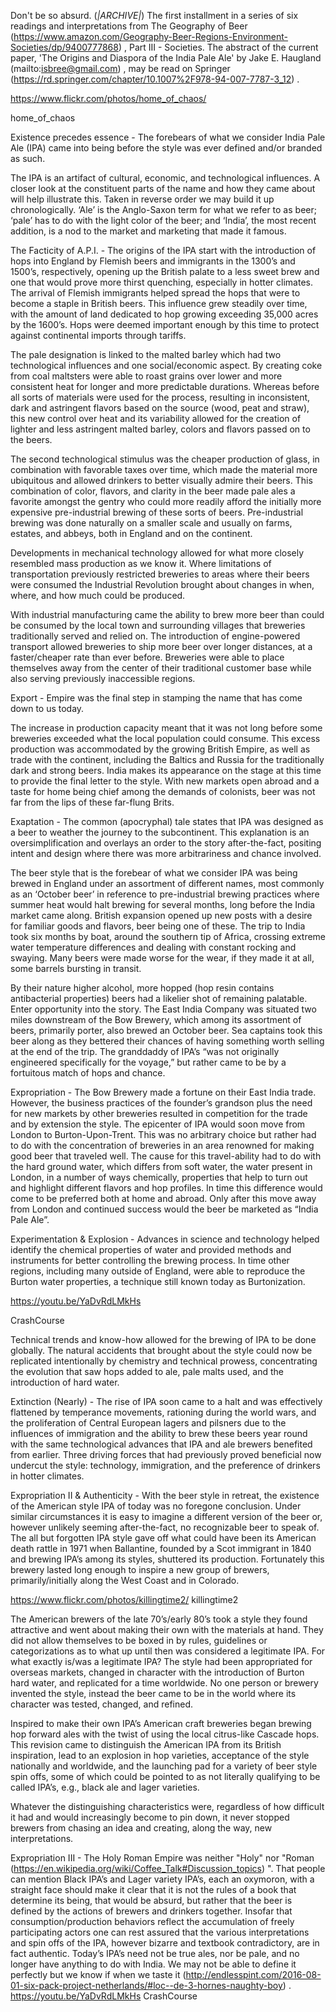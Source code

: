 Don't be so absurd. (*|ARCHIVE|*)
The first installment in a series of six readings and interpretations from The Geography of Beer (https://www.amazon.com/Geography-Beer-Regions-Environment-Societies/dp/9400777868) , Part III - Societies. The abstract of the current paper, 'The Origins and Diaspora of the India Pale Ale' by Jake E. Haugland (mailto:isbree@gmail.com) , may be read on Springer (https://rd.springer.com/chapter/10.1007%2F978-94-007-7787-3_12) .

https://www.flickr.com/photos/home_of_chaos/

home_of_chaos


Existence precedes essence - The forebears of what we consider India Pale Ale (IPA) came into being before the style was ever defined and/or branded as such.

The IPA is an artifact of cultural, economic, and technological influences. A closer look at the constituent parts of the name and how they came about will help illustrate this. Taken in reverse order we may build it up chronologically. ‘Ale’ is the Anglo-Saxon term for what we refer to as beer; ‘pale’ has to do with the light color of the beer; and ‘India’, the most recent addition, is a nod to the market and marketing that made it famous.

The Facticity of A.P.I. - The origins of the IPA start with the introduction of hops into England by Flemish beers and immigrants in the 1300’s and 1500’s, respectively, opening up the British palate to a less sweet brew and one that would prove more thirst quenching, especially in hotter climates. The arrival of Flemish immigrants helped spread the hops that were to become a staple in British beers. This influence grew steadily over time, with the amount of land dedicated to hop growing exceeding 35,000 acres by the 1600’s. Hops were deemed important enough by this time to protect against continental imports through tariffs.

The pale designation is linked to the malted barley which had two technological influences and one social/economic aspect. By creating coke from coal maltsters were able to roast grains over lower and more consistent heat for longer and more predictable durations. Whereas before all sorts of materials were used for the process, resulting in inconsistent, dark and astringent flavors based on the source (wood, peat and straw), this new control over heat and its variability allowed for the creation of lighter and less astringent malted barley, colors and flavors passed on to the beers.

The second technological stimulus was the cheaper production of glass, in combination with favorable taxes over time, which made the material more ubiquitous and allowed drinkers to better visually admire their beers. This combination of color, flavors, and clarity in the beer made pale ales a favorite amongst the gentry who could more readily afford the initially more expensive pre-industrial brewing of these sorts of beers. Pre-industrial brewing was done naturally on a smaller scale and usually on farms, estates, and abbeys, both in England and on the continent.

Developments in mechanical technology allowed for what more closely resembled mass production as we know it. Where limitations of transportation previously restricted breweries to areas where their beers were consumed the Industrial Revolution brought about changes in when, where, and how much could be produced.

With industrial manufacturing came the ability to brew more beer than could be consumed by the local town and surrounding villages that breweries traditionally served and relied on. The introduction of engine-powered transport allowed breweries to ship more beer over longer distances, at a faster/cheaper rate than ever before. Breweries were able to place themselves away from the center of their traditional customer base while also serving previously inaccessible regions.

Export - Empire was the final step in stamping the name that has come down to us today.

The increase in production capacity meant that it was not long before some breweries exceeded what the local population could consume. This excess production was accommodated by the growing British Empire, as well as trade with the continent, including the Baltics and Russia for the traditionally dark and strong beers. India makes its appearance on the stage at this time to provide the final letter to the style. With new markets open abroad and a taste for home being chief among the demands of colonists, beer was not far from the lips of these far-flung Brits.

Exaptation - The common (apocryphal) tale states that IPA was designed as a beer to weather the journey to the subcontinent. This explanation is an oversimplification and overlays an order to the story after-the-fact, positing intent and design where there was more arbitrariness and chance involved.

The beer style that is the forebear of what we consider IPA was being brewed in England under an assortment of different names, most commonly as an ‘October beer’ in reference to pre-industrial brewing practices where summer heat would halt brewing for several months, long before the India market came along. British expansion opened up new posts with a desire for familiar goods and flavors, beer being one of these. The trip to India took six months by boat, around the southern tip of Africa, crossing extreme water temperature differences and dealing with constant rocking and swaying. Many beers were made worse for the wear, if they made it at all, some barrels bursting in transit.

By their nature higher alcohol, more hopped (hop resin contains antibacterial properties) beers had a likelier shot of remaining palatable. Enter opportunity into the story. The East India Company was situated two miles downstream of the Bow Brewery, which among its assortment of beers, primarily porter, also brewed an October beer. Sea captains took this beer along as they bettered their chances of having something worth selling at the end of the trip. The granddaddy of IPA’s “was not originally engineered specifically for the voyage,” but rather came to be by a fortuitous match of hops and chance.

Expropriation - The Bow Brewery made a fortune on their East India trade. However, the business practices of the founder’s grandson plus the need for new markets by other breweries resulted in competition for the trade and by extension the style. The epicenter of IPA would soon move from London to Burton-Upon-Trent. This was no arbitrary choice but rather had to do with the concentration of breweries in an area renowned for making good beer that traveled well. The cause for this travel-ability had to do with the hard ground water, which differs from soft water, the water present in London, in a number of ways chemically, properties that help to turn out and highlight different flavors and hop profiles. In time this difference would come to be preferred both at home and abroad. Only after this move away from London and continued success would the beer be marketed as “India Pale Ale”.

Experimentation & Explosion - Advances in science and technology helped identify the chemical properties of water and provided methods and instruments for better controlling the brewing process. In time other regions, including many outside of England, were able to reproduce the Burton water properties, a technique still known today as Burtonization.

https://youtu.be/YaDvRdLMkHs

CrashCourse

Technical trends and know-how allowed for the brewing of IPA to be done globally. The natural accidents that brought about the style could now be replicated intentionally by chemistry and technical prowess, concentrating the evolution that saw hops added to ale, pale malts used, and the introduction of hard water.

Extinction (Nearly) - The rise of IPA soon came to a halt and was effectively flattened by temperance movements, rationing during the world wars, and the proliferation of Central European lagers and pilsners due to the influences of immigration and the ability to brew these beers year round with the same technological advances that IPA and ale brewers benefited from earlier. Three driving forces that had previously proved beneficial now undercut the style: technology, immigration, and the preference of drinkers in hotter climates.

Expropriation II & Authenticity - With the beer style in retreat, the existence of the American style IPA of today was no foregone conclusion. Under similar circumstances it is easy to imagine a different version of the beer or, however unlikely seeming after-the-fact, no recognizable beer to speak of. The all but forgotten IPA style gave off what could have been its American death rattle in 1971 when Ballantine, founded by a Scot immigrant in 1840 and brewing IPA’s among its styles, shuttered its production. Fortunately this brewery lasted long enough to inspire a new group of brewers, primarily/initially along the West Coast and in Colorado.

https://www.flickr.com/photos/killingtime2/
killingtime2

The American brewers of the late 70’s/early 80’s took a style they found attractive and went about making their own with the materials at hand. They did not allow themselves to be boxed in by rules, guidelines or categorizations as to what up until then was considered a legitimate IPA. For what exactly is/was a legitimate IPA? The style had been appropriated for overseas markets, changed in character with the introduction of Burton hard water, and replicated for a time worldwide. No one person or brewery invented the style, instead the beer came to be in the world where its character was tested, changed, and refined.

Inspired to make their own IPA’s American craft breweries began brewing hop forward ales with the twist of using the local citrus-like Cascade hops. This revision came to distinguish the American IPA from its British inspiration, lead to an explosion in hop varieties, acceptance of the style nationally and worldwide, and the launching pad for a variety of beer style spin offs, some of which could be pointed to as not literally qualifying to be called IPA’s, e.g., black ale and lager varieties.

Whatever the distinguishing characteristics were, regardless of how difficult it had and would increasingly become to pin down, it never stopped brewers from chasing an idea and creating, along the way, new interpretations.

Expropriation III - The Holy Roman Empire was neither "Holy" nor "Roman (https://en.wikipedia.org/wiki/Coffee_Talk#Discussion_topics) ". That people can mention Black IPA’s and Lager variety IPA’s, each an oxymoron, with a straight face should make it clear that it is not the rules of a book that determine its being, that would be absurd, but rather that the beer is defined by the actions of brewers and drinkers together. Insofar that consumption/production behaviors reflect the accumulation of freely participating actors one can rest assured that the various interpretations and spin offs of the IPA, however bizarre and textbook contradictory, are in fact authentic. Today’s IPA’s need not be true ales, nor be pale, and no longer have anything to do with India. We may not be able to define it perfectly but we know if when we taste it (http://endlesspint.com/2016-08-01-six-pack-project-netherlands/#loc--de-3-hornes-naughty-boy) .
https://youtu.be/YaDvRdLMkHs
CrashCourse
